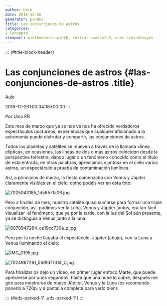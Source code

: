 ```yaml
---
author: Uxío
date: 2016-12-26
generator: pandoc
title: Las conjunciones de astros
categories:
- Concepto
viewport: width=device-width, initial-scale=1.0, user-scalable=yes
---
```


::: {#title-block-header}
# Las conjunciones de astros {#las-conjunciones-de-astros .title}

Aulo

2016-12-26T00:34:18+00:00
:::

Por Uxio PR

Este mes de marzo que ya se nos va nos ha ofrecido verdaderos
espectáculos nocturnos, experiencias que cualquier aficionado a la
astronomía puede disfrutar y compartir, las conjunciones de astros.

Todos los planetas y satélites se mueven a través de la llamada «línea
elíptica», en ocasiones, las líneas de dos o más astros coinciden desde
la perspectiva terrestre, dando lugar a un fenómeno conocido como el
título de esta entrada, en otras palabras, apreciamos «juntos» en el
cielo varios astros, un espectáculo a prueba de contaminación lumínica.

Así, a principios de marzo, la fiesta comenzaba con Venus y Júpiter
claramente visibles en el cielo, como podéis ver en esta foto:

![7025043185_1d5857fa06.jpg](http://farm8.staticflickr.com/7042/7025043185_1d5857fa06.jpg?v=1332971672328)

Pero a finales de mes, nuestro satélite quiso sumarse para formar una
triple conjunción, así, pudimos ver la Luna, Venus y Júpiter juntos, era
tan fácil visualizar  el fenómeno, que ya por la tarde, con la luz del
Sol aún presente, ya se distinguía a Venus junto a la luna:

![6878947264_ce19cc739a_z.jpg](http://farm8.staticflickr.com/7106/6878947264_ce19cc739a_z.jpg?v=1332971815842)

Pero por la noche llagaba el espectáculo, Júpiter (abajo), con la Luna y
Venus iluminando el cielo:

![IMG_0195.jpg](http://www.entelequia.bligoo.com/media/users/1/79903/images/public/4621/IMG_0195.jpg?v=1332969863483)

![7024987291_569fd71614_z.jpg](http://farm8.staticflickr.com/7217/7024987291_569fd71614_z.jpg?v=1332970354517)

Para finalizar os dejo un vídeo, en primer lugar enfoco Marte, que puede
aprecierse por unos segundos, hasta que una nube lo cubre, después me
giro para mostraros de nuevo Júpiter, Venus y la Luna (os recomendo
ponerlo a 720p. y a pantalla completa para verlo bien):

::: {#ads-parked-11 .ads-parked-11}
:::
